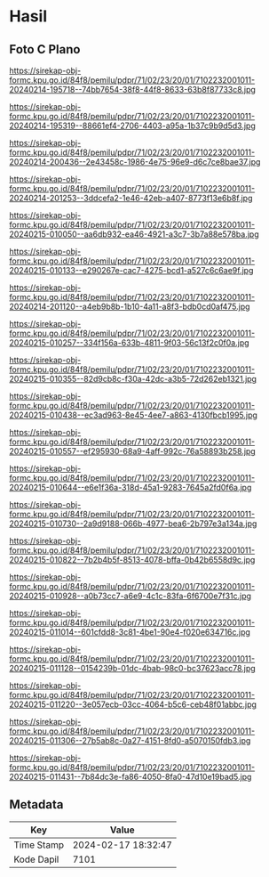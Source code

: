 # Hasil

## Foto C Plano

https://sirekap-obj-formc.kpu.go.id/84f8/pemilu/pdpr/71/02/23/20/01/7102232001011-20240214-195718--74bb7654-38f8-44f8-8633-63b8f87733c8.jpg

https://sirekap-obj-formc.kpu.go.id/84f8/pemilu/pdpr/71/02/23/20/01/7102232001011-20240214-195319--88661ef4-2706-4403-a95a-1b37c9b9d5d3.jpg

https://sirekap-obj-formc.kpu.go.id/84f8/pemilu/pdpr/71/02/23/20/01/7102232001011-20240214-200436--2e43458c-1986-4e75-96e9-d6c7ce8bae37.jpg

https://sirekap-obj-formc.kpu.go.id/84f8/pemilu/pdpr/71/02/23/20/01/7102232001011-20240214-201253--3ddcefa2-1e46-42eb-a407-8773f13e6b8f.jpg

https://sirekap-obj-formc.kpu.go.id/84f8/pemilu/pdpr/71/02/23/20/01/7102232001011-20240215-010050--aa6db932-ea46-4921-a3c7-3b7a88e578ba.jpg

https://sirekap-obj-formc.kpu.go.id/84f8/pemilu/pdpr/71/02/23/20/01/7102232001011-20240215-010133--e290267e-cac7-4275-bcd1-a527c6c6ae9f.jpg

https://sirekap-obj-formc.kpu.go.id/84f8/pemilu/pdpr/71/02/23/20/01/7102232001011-20240214-201120--a4eb9b8b-1b10-4a11-a8f3-bdb0cd0af475.jpg

https://sirekap-obj-formc.kpu.go.id/84f8/pemilu/pdpr/71/02/23/20/01/7102232001011-20240215-010257--334f156a-633b-4811-9f03-56c13f2c0f0a.jpg

https://sirekap-obj-formc.kpu.go.id/84f8/pemilu/pdpr/71/02/23/20/01/7102232001011-20240215-010355--82d9cb8c-f30a-42dc-a3b5-72d262eb1321.jpg

https://sirekap-obj-formc.kpu.go.id/84f8/pemilu/pdpr/71/02/23/20/01/7102232001011-20240215-010438--ec3ad963-8e45-4ee7-a863-4130fbcb1995.jpg

https://sirekap-obj-formc.kpu.go.id/84f8/pemilu/pdpr/71/02/23/20/01/7102232001011-20240215-010557--ef295930-68a9-4aff-992c-76a58893b258.jpg

https://sirekap-obj-formc.kpu.go.id/84f8/pemilu/pdpr/71/02/23/20/01/7102232001011-20240215-010644--e6e1f36a-318d-45a1-9283-7645a2fd0f6a.jpg

https://sirekap-obj-formc.kpu.go.id/84f8/pemilu/pdpr/71/02/23/20/01/7102232001011-20240215-010730--2a9d9188-066b-4977-bea6-2b797e3a134a.jpg

https://sirekap-obj-formc.kpu.go.id/84f8/pemilu/pdpr/71/02/23/20/01/7102232001011-20240215-010822--7b2b4b5f-8513-4078-bffa-0b42b6558d9c.jpg

https://sirekap-obj-formc.kpu.go.id/84f8/pemilu/pdpr/71/02/23/20/01/7102232001011-20240215-010928--a0b73cc7-a6e9-4c1c-83fa-6f6700e7f31c.jpg

https://sirekap-obj-formc.kpu.go.id/84f8/pemilu/pdpr/71/02/23/20/01/7102232001011-20240215-011014--601cfdd8-3c81-4be1-90e4-f020e634716c.jpg

https://sirekap-obj-formc.kpu.go.id/84f8/pemilu/pdpr/71/02/23/20/01/7102232001011-20240215-011128--0154239b-01dc-4bab-98c0-bc37623acc78.jpg

https://sirekap-obj-formc.kpu.go.id/84f8/pemilu/pdpr/71/02/23/20/01/7102232001011-20240215-011220--3e057ecb-03cc-4064-b5c6-ceb48f01abbc.jpg

https://sirekap-obj-formc.kpu.go.id/84f8/pemilu/pdpr/71/02/23/20/01/7102232001011-20240215-011306--27b5ab8c-0a27-4151-8fd0-a5070150fdb3.jpg

https://sirekap-obj-formc.kpu.go.id/84f8/pemilu/pdpr/71/02/23/20/01/7102232001011-20240215-011431--7b84dc3e-fa86-4050-8fa0-47d10e19bad5.jpg


## Metadata

| Key        | Value               |
| ---------- | ------------------- |
| Time Stamp | 2024-02-17 18:32:47 |
| Kode Dapil | 7101                |



